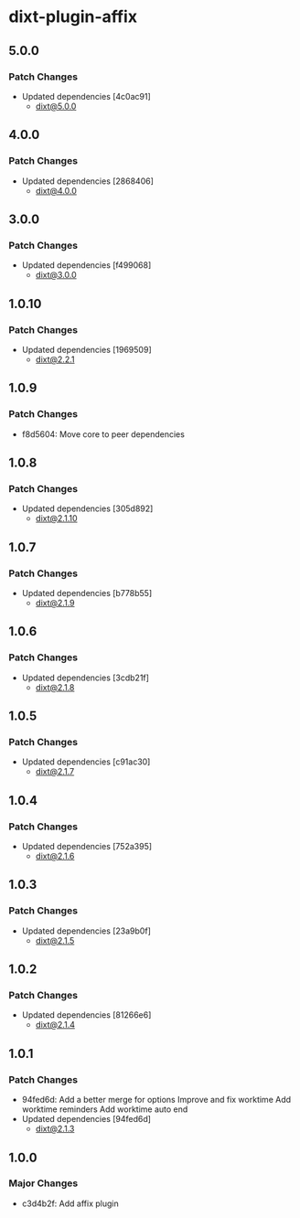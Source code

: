 # dixt-plugin-affix

## 5.0.0

### Patch Changes

- Updated dependencies [4c0ac91]
  - dixt@5.0.0

## 4.0.0

### Patch Changes

- Updated dependencies [2868406]
  - dixt@4.0.0

## 3.0.0

### Patch Changes

- Updated dependencies [f499068]
  - dixt@3.0.0

## 1.0.10

### Patch Changes

- Updated dependencies [1969509]
  - dixt@2.2.1

## 1.0.9

### Patch Changes

- f8d5604: Move core to peer dependencies

## 1.0.8

### Patch Changes

- Updated dependencies [305d892]
  - dixt@2.1.10

## 1.0.7

### Patch Changes

- Updated dependencies [b778b55]
  - dixt@2.1.9

## 1.0.6

### Patch Changes

- Updated dependencies [3cdb21f]
  - dixt@2.1.8

## 1.0.5

### Patch Changes

- Updated dependencies [c91ac30]
  - dixt@2.1.7

## 1.0.4

### Patch Changes

- Updated dependencies [752a395]
  - dixt@2.1.6

## 1.0.3

### Patch Changes

- Updated dependencies [23a9b0f]
  - dixt@2.1.5

## 1.0.2

### Patch Changes

- Updated dependencies [81266e6]
  - dixt@2.1.4

## 1.0.1

### Patch Changes

- 94fed6d: Add a better merge for options
  Improve and fix worktime
  Add worktime reminders
  Add worktime auto end
- Updated dependencies [94fed6d]
  - dixt@2.1.3

## 1.0.0

### Major Changes

- c3d4b2f: Add affix plugin
